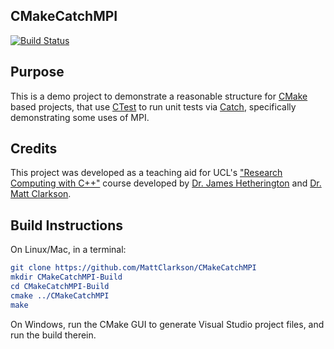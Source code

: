 CMakeCatchMPI
------------------

[![Build Status](https://travis-ci.com/MattClarkson/CMakeCatchMPI.svg?branch=master)](https://travis-ci.com/MattClarkson/CMakeCatchMPI)


Purpose
-------

This is a demo project to demonstrate a reasonable structure for [CMake](https://cmake.org/) based projects,
that use [CTest](https://cmake.org/) to run unit tests via [Catch](https://github.com/catchorg/Catch2),
specifically demonstrating some uses of MPI.


Credits
-------

This project was developed as a teaching aid for UCL's ["Research Computing with C++"](http://rits.github-pages.ucl.ac.uk/research-computing-with-cpp/)
course developed by [Dr. James Hetherington](http://www.ucl.ac.uk/research-it-services/people/james)
and [Dr. Matt Clarkson](https://iris.ucl.ac.uk/iris/browse/profile?upi=MJCLA42).


Build Instructions
------------------

On Linux/Mac, in a terminal:
``` cmake
git clone https://github.com/MattClarkson/CMakeCatchMPI
mkdir CMakeCatchMPI-Build
cd CMakeCatchMPI-Build
cmake ../CMakeCatchMPI
make
```
On Windows, run the CMake GUI to generate Visual Studio project files, and run the build therein.

